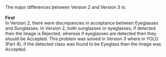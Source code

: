 The major differences between Version 2 and Version 3 is: <br><br>
**First** <br>
In Version 2, there were discrepancies in acceptance between Eyeglasses and Sunglasses. In Version 2, both sunglasses or eyeglasses, if detected then the Image is Rejected, whereas if eyeglasses are detected then they should be Accepted. This problem was solved in Version 3 where in YOLO (Part 4), if the detected class was found to be Eyeglass then the Image was Accepted.
